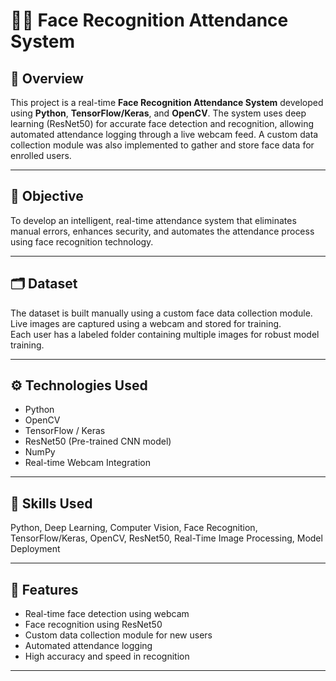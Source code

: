 # 🧑‍💻 Face Recognition Attendance System

## 📌 Overview

This project is a real-time **Face Recognition Attendance System** developed using **Python**, **TensorFlow/Keras**, and **OpenCV**. The system uses deep learning (ResNet50) for accurate face detection and recognition, allowing automated attendance logging through a live webcam feed. A custom data collection module was also implemented to gather and store face data for enrolled users.

---

## 🎯 Objective

To develop an intelligent, real-time attendance system that eliminates manual errors, enhances security, and automates the attendance process using face recognition technology.

---

## 🗂️ Dataset

The dataset is built manually using a custom face data collection module.  
Live images are captured using a webcam and stored for training.  
Each user has a labeled folder containing multiple images for robust model training.

---

## ⚙️ Technologies Used

- Python  
- OpenCV  
- TensorFlow / Keras  
- ResNet50 (Pre-trained CNN model)  
- NumPy  
- Real-time Webcam Integration  

---

## 🧠 Skills Used

Python, Deep Learning, Computer Vision, Face Recognition, TensorFlow/Keras, OpenCV, ResNet50, Real-Time Image Processing, Model Deployment

---

## 🧪 Features

- Real-time face detection using webcam  
- Face recognition using ResNet50  
- Custom data collection module for new users  
- Automated attendance logging  
- High accuracy and speed in recognition

---


